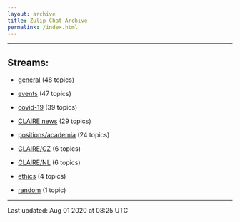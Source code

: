 ```yaml
---
layout: archive
title: Zulip Chat Archive
permalink: /index.html
---
```


---

## Streams:

* [general](stream/201199-general/index.html) (48 topics)

* [events](stream/201207-events/index.html) (47 topics)

* [covid-19](stream/226112-covid-19/index.html) (39 topics)

* [CLAIRE news](stream/201957-CLAIRE-news/index.html) (29 topics)

* [positions/academia](stream/203258-positions/academia/index.html) (24 topics)

* [CLAIRE/CZ](stream/203399-CLAIRE/CZ/index.html) (6 topics)

* [CLAIRE/NL](stream/203255-CLAIRE/NL/index.html) (6 topics)

* [ethics](stream/228366-ethics/index.html) (4 topics)

* [random](stream/202125-random/index.html) (1 topic)

<hr><p>Last updated: Aug 01 2020 at 08:25 UTC</p>